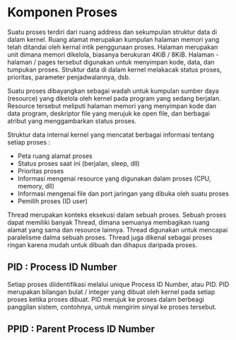 # Komponen Proses

Suatu proses terdiri dari ruang address dan sekumpulan struktur data di dalam kernel. Ruang alamat merupakan kumpulan halaman memori yang telah ditandai oleh kernal intik penggunaan proses.
Halaman merupakan unit dimana memori dikelola, biasanya berukuran 4KiB / 8KiB. Halaman - halaman / pages tersebut digunakan untuk menyimpan kode, data, dan tumpukan proses. Struktur data di dalam kernel melakacak status proses, prioritas, parameter penjadwalannya, dsb.

Suatu proses dibayangkan sebagai wadah untuk kumpulan sumber daya (resource) yang dikelola oleh kernel pada program yang sedang berjalan. Resource tersebut meliputi halaman memori yang menyimpan kode dan data program, deskriptor file yang merujuk ke open file, dan berbagai atribut yang menggambarkan status proses.

Struktur data internal kernel yang mencatat berbagai informasi tentang setiap proses : 
- Peta ruang alamat proses
- Status proses saat ini (berjalan, sleep, dll)
- Prioritas proses
- Informasi mengenai resource yang digunakan dalam proses (CPU, memory, dll)
- Informasi mengenai file dan port jaringan yang dibuka oleh suatu proses
- Pemilih proses (ID user)

Thread merupakan konteks eksekusi dalam sebuah proses. Sebuah proses dapat memiliki banyak Thread, dimana semuanya membagikan ruang alamat yang sama dan resource lainnya. Thread digunakan untuk mencapai paralelisme dalma sebuah proses. Thread juga dikenal sebagai proses ringan karena mudah untuk dibuah dan dihapus daripada proses.

## PID : Process ID Number
Setiap proses diidentifikasi melalui unique Process ID Number, atau PID. PID merupakan bilangan bulat / integer yang dibuat oleh kernel pada setiap proses ketika proses dibuat. PID merujuk ke proses dalam berbeagi panggilan sistem, contohnya, untuk mengirim sinyal ke proses tersebut.

## PPID : Parent Process ID Number

